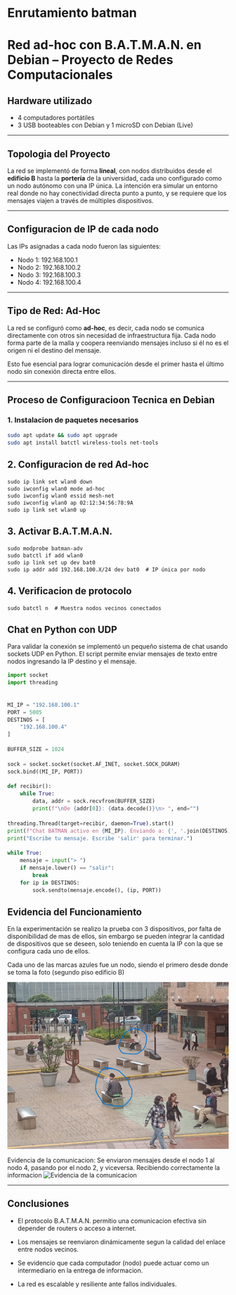 # Enrutamiento batman

# Red ad-hoc con B.A.T.M.A.N. en Debian – Proyecto de Redes Computacionales

## Hardware utilizado

- 4 computadores portátiles
- 3 USB booteables con Debian y 1 microSD con Debian (Live)

---

## Topologia del Proyecto

La red se implementó de forma **lineal**, con nodos distribuidos desde el **edificio B** hasta la **portería** de la universidad, cada uno configurado como un nodo autónomo con una IP única. La intención era simular un entorno real donde no hay conectividad directa punto a punto, y se requiere que los mensajes viajen a través de múltiples dispositivos.

---

## Configuracion de IP de cada nodo

Las IPs asignadas a cada nodo fueron las siguientes:

- Nodo 1: 192.168.100.1
- Nodo 2: 192.168.100.2
- Nodo 3: 192.168.100.3
- Nodo 4: 192.168.100.4

---

## Tipo de Red: Ad-Hoc

La red se configuró como **ad-hoc**, es decir, cada nodo se comunica directamente con otros sin necesidad de infraestructura fija. Cada nodo forma parte de la malla y coopera reenviando mensajes incluso si él no es el origen ni el destino del mensaje.

Esto fue esencial para lograr comunicación desde el primer hasta el último nodo sin conexión directa entre ellos.

---

## Proceso de Configuracioon Tecnica en Debian

### 1. Instalacion de paquetes necesarios

```bash
sudo apt update && sudo apt upgrade
sudo apt install batctl wireless-tools net-tools

```

## 2. Configuracion de red Ad-hoc

```
sudo ip link set wlan0 down
sudo iwconfig wlan0 mode ad-hoc
sudo iwconfig wlan0 essid mesh-net
sudo iwconfig wlan0 ap 02:12:34:56:78:9A
sudo ip link set wlan0 up

```

## 3. Activar B.A.T.M.A.N.

```
sudo modprobe batman-adv
sudo batctl if add wlan0
sudo ip link set up dev bat0
sudo ip addr add 192.168.100.X/24 dev bat0  # IP única por nodo

```

## 4. Verificacion de protocolo

```
sudo batctl n  # Muestra nodos vecinos conectados
```

## Chat en Python con UDP

Para validar la conexión se implementó un pequeño sistema de chat usando sockets UDP en Python. El script permite enviar mensajes de texto entre nodos ingresando la IP destino y el mensaje.

```python
import socket
import threading


MI_IP = "192.168.100.1"
PORT = 5005
DESTINOS = [
    "192.168.100.4"
]

BUFFER_SIZE = 1024

sock = socket.socket(socket.AF_INET, socket.SOCK_DGRAM)
sock.bind((MI_IP, PORT))

def recibir():
    while True:
        data, addr = sock.recvfrom(BUFFER_SIZE)
        print(f"\nDe {addr[0]}: {data.decode()}\n> ", end="")

threading.Thread(target=recibir, daemon=True).start()
print(f"Chat BATMAN activo en {MI_IP}. Enviando a: {', '.join(DESTINOS)}")
print("Escribe tu mensaje. Escribe 'salir' para terminar.")

while True:
    mensaje = input("> ")
    if mensaje.lower() == "salir":
        break
    for ip in DESTINOS:
        sock.sendto(mensaje.encode(), (ip, PORT))

```

## Evidencia del Funcionamiento

En la experimentación se realizo la prueba con 3 dispositivos, por falta de disponibilidad de mas de ellos, sin embargo se pueden integrar la cantidad de dispositivos que se deseen, solo teniendo en cuenta la IP con la que se configura cada uno de ellos.

Cada uno de las marcas azules fue un nodo, siendo el primero desde donde se toma la foto (segundo piso edificio B)

![Evidencia del Funcionamiento](nodos.jpg)

Evidencia de la comunicacion: Se enviaron mensajes desde el nodo 1 al nodo 4, pasando por el nodo 2, y viceversa. Recibiendo correctamente la informacion
![Evidencia de la comunicacion](prueba.jpg)

---

## Conclusiones

- El protocolo B.A.T.M.A.N. permitio una comunicacion efectiva sin depender de routers o acceso a internet.

- Los mensajes se reenviaron dinámicamente segun la calidad del enlace entre nodos vecinos.

- Se evidencio que cada computador (nodo) puede actuar como un intermediario en la entrega de informacion.

- La red es escalable y resiliente ante fallos individuales.
